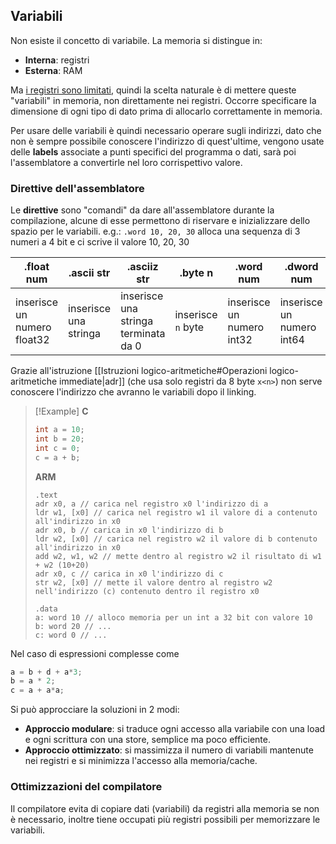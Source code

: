 ## Variabili
Non esiste il concetto di variabile.
La memoria si distingue in:
- **Interna**: registri
- **Esterna**: RAM

Ma <u>i registri sono limitati</u>, quindi la scelta naturale è di mettere queste "variabili" in memoria, non direttamente nei registri.
Occorre specificare la dimensione di ogni tipo di dato prima di allocarlo correttamente in memoria.

Per usare delle variabili è quindi necessario operare sugli indirizzi, dato che non è sempre possibile conoscere l'indirizzo di quest'ultime, vengono usate delle **labels** associate a punti specifici del programma o dati, sarà poi l'assemblatore a convertirle nel loro corrispettivo valore.

### Direttive dell'assemblatore
Le **direttive** sono "comandi" da dare all'assemblatore durante la compilazione, alcune di esse permettono di riservare e inizializzare dello spazio per le variabili.
e.g.: `.word 10, 20, 30` alloca una sequenza di 3 numeri a 4 bit e ci scrive il valore 10, 20, 30

| .float num                  | .ascii str            | .asciiz str                          | .byte n            | .word num                 | .dword num                | .space n |
| --------------------------- | --------------------- | ------------------------------------ | ------------------ | ------------------------- | ------------------------- | -------- |
| inserisce un numero float32 | inserisce una stringa | inserisce una stringa terminata da 0 | inserisce `n` byte | inserisce un numero int32 | inserisce un numero int64 | riserva `n` bytes non inizializzati         |

Grazie all'istruzione [[Istruzioni logico-aritmetiche#Operazioni logico-aritmetiche immediate|adr]] (che usa solo registri da 8 byte `x<n>`) non serve conoscere l'indirizzo che avranno le variabili dopo il linking.

>[!Example]
>**C**
>```c
>int a = 10;
>int b = 20;
>int c = 0;
>c = a + b;
>```
>**ARM**
>```armasm
>.text
>adr x0, a // carica nel registro x0 l'indirizzo di a
>ldr w1, [x0] // carica nel registro w1 il valore di a contenuto all'indirizzo in x0
>adr x0, b // carica in x0 l'indirizzo di b
>ldr w2, [x0] // carica nel registro w2 il valore di b contenuto all'indirizzo in x0
>add w2, w1, w2 // mette dentro al registro w2 il risultato di w1 + w2 (10+20)
>adr x0, c // carica in x0 l'indirizzo di c
>str w2, [x0] // mette il valore dentro al registro w2 nell'indirizzo (c) contenuto dentro il registro x0 
>
>.data 
>a: word 10 // alloco memoria per un int a 32 bit con valore 10 
>b: word 20 // ... 
>c: word 0 // ...
>```

Nel caso di espressioni complesse come
```c
a = b + d + a*3;
b = a * 2;
c = a + a*a;
```

Si può approcciare la soluzioni in 2 modi:
- **Approccio modulare**: si traduce ogni accesso alla variabile con una load e ogni scrittura con una store, semplice ma poco efficiente.
- **Approccio ottimizzato**: si massimizza il numero di variabili mantenute nei registri e si minimizza l'accesso alla memoria/cache.

### Ottimizzazioni del compilatore
Il compilatore evita di copiare dati (variabili) da registri alla memoria se non è necessario, inoltre tiene occupati più registri possibili per memorizzare le variabili.
